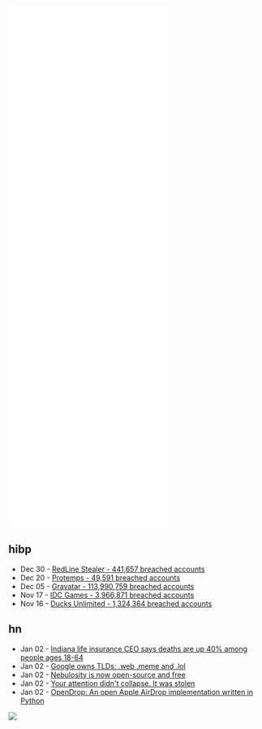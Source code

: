![Metrics](https://raw.githubusercontent.com/phixion/phixion/master/metrics.svg)

## hibp

<!--
for https://github.com/phixion/phixion/blob/main/.github/workflows/feeds.yml
-->
<!--START_SECTION:haveibeenpwnd-->
- Dec 30 - [RedLine Stealer - 441,657 breached accounts](https://haveibeenpwned.com/PwnedWebsites#RedLineStealer)
- Dec 20 - [Protemps - 49,591 breached accounts](https://haveibeenpwned.com/PwnedWebsites#Protemps)
- Dec 05 - [Gravatar - 113,990,759 breached accounts](https://haveibeenpwned.com/PwnedWebsites#Gravatar)
- Nov 17 - [IDC Games - 3,966,871 breached accounts](https://haveibeenpwned.com/PwnedWebsites#IDCGames)
- Nov 16 - [Ducks Unlimited - 1,324,364 breached accounts](https://haveibeenpwned.com/PwnedWebsites#DucksUnlimited)
<!--END_SECTION:haveibeenpwnd-->

## hn

<!--
for https://github.com/phixion/phixion/blob/main/.github/workflows/feeds.yml
-->
<!--START_SECTION:hn-->
- Jan 02 - [Indiana life insurance CEO says deaths are up 40% among people ages 18-64](https://www.thecentersquare.com/indiana/indiana-life-insurance-ceo-says-deaths-are-up-40-among-people-ages-18-64/article_71473b12-6b1e-11ec-8641-5b2c06725e2c.html)
- Jan 02 - [Google owns TLDs: .web .meme and .lol](https://icannwiki.org/.meme)
- Jan 02 - [Nebulosity is now open-source and free](http://www.stark-labs.com)
- Jan 02 - [Your attention didn't collapse. It was stolen](https://www.theguardian.com/science/2022/jan/02/attention-span-focus-screens-apps-smartphones-social-media)
- Jan 02 - [OpenDrop: An open Apple AirDrop implementation written in Python](https://github.com/seemoo-lab/opendrop)
<!--END_SECTION:hn-->

<!--
for https://yhype.me
-->
![](https://hit.yhype.me/github/profile?user_id=13013670)
